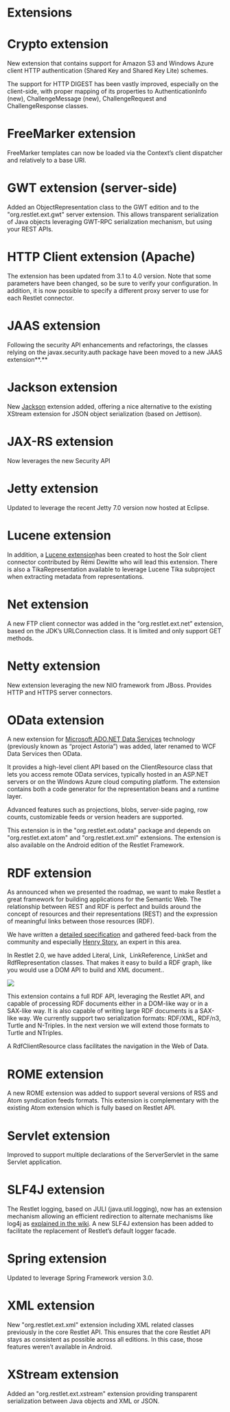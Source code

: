 Extensions
==========

Crypto extension
================

New extension that contains support for Amazon S3 and Windows Azure
client HTTP authentication (Shared Key and Shared Key Lite) schemes.

The support for HTTP DIGEST has been vastly improved, especially on the
client-side, with proper mapping of its properties to AuthenticationInfo
(new), ChallengeMessage (new), ChallengeRequest and ChallengeResponse
classes.

FreeMarker extension
====================

FreeMarker templates can now be loaded via the Context’s client
dispatcher and relatively to a base URI.

GWT extension (server-side)
===========================

Added an ObjectRepresentation class to the GWT edition and to the
"org.restlet.ext.gwt" server extension. This allows transparent
serialization of Java objects leveraging GWT-RPC serialization
mechanism, but using your REST APIs.

HTTP Client extension (Apache)
==============================

The extension has been updated from 3.1 to 4.0 version. Note that some
parameters have been changed, so be sure to verify your configuration.
In addition, it is now possible to specify a different proxy server to
use for each Restlet connector.

JAAS extension
==============

Following the security API enhancements and refactorings, the classes
relying on the javax.security.auth package have been moved to a new JAAS
extension**.**

Jackson extension
=================

New
[Jackson](http://web.archive.org/web/20120119072245/http://jackson.codehaus.org/)
extension added, offering a nice alternative to the existing XStream
extension for JSON object serialization (based on Jettison).

JAX-RS extension
================

Now leverages the new Security API

Jetty extension
===============

Updated to leverage the recent Jetty 7.0 version now hosted at Eclipse.

Lucene extension
================

In addition, a [Lucene
extension](http://web.archive.org/web/20120119072245/http://wiki.restlet.org/developers/172-restlet/215-restlet.html)has
been created to host the Solr client connector contributed by Rémi
Dewitte who will lead this extension. There is also a TikaRepresentation
available to leverage Lucene Tika subproject when extracting metadata
from representations.

Net extension
=============

A new FTP client connector was added in the “org.restlet.ext.net”
extension, based on the JDK’s URLConnection class. It is limited and
only support GET methods.

Netty extension
===============

New extension leveraging the new NIO framework from JBoss. Provides HTTP
and HTTPS server connectors.

OData extension
===============

A new extension for [Microsoft ADO.NET Data
Services](http://web.archive.org/web/20120119072245/http://blog.noelios.com/2009/09/28/restlet-bridges-ado-net-data-services-and-java/)
technology (previously known as “project Astoria”) was added, later
renamed to WCF Data Services then OData.

It provides a high-level client API based on the ClientResource class
that lets you access remote OData services, typically hosted in an
ASP.NET servers or on the Windows Azure cloud computing platform. The
extension contains both a code generator for the representation beans
and a runtime layer.

Advanced features such as projections, blobs, server-side paging, row
counts, customizable feeds or version headers are supported.

This extension is in the "org.restlet.ext.odata" package and depends on
"org.restlet.ext.atom" and "org.restlet.ext.xml" extensions. The
extension is also available on the Android edition of the Restlet
Framework.

RDF extension
=============

As announced when we presented the roadmap, we want to make Restlet a
great framework for building applications for the Semantic Web. The
relationship between REST and RDF is perfect and builds around the
concept of resources and their representations (REST) and the expression
of meaningful links between those resources (RDF).

We have written a [detailed
specification](http://web.archive.org/web/20120119072245/http://wiki.restlet.org/developers/172-restlet/160-restlet.html?branch=docs-1_1&language=en)
and gathered feed-back from the community and especially [Henry
Story](http://web.archive.org/web/20120119072245/http://blogs.sun.com/bblfish/),
an expert in this area.

In Restlet 2.0, we have added Literal, Link,  LinkReference, LinkSet and
RdfRepresentation classes. That makes it easy to build a RDF graph, like
you would use a DOM API to build and XML document..

![](Extensions-63_files/semantic-web1.png)

This extension contains a full RDF API, leveraging the Restlet API, and
capable of processing RDF documents either in a DOM-like way or in a
SAX-like way. It is also capable of writing large RDF documents is a
SAX-like way. We currently support two serialization formats: RDF/XML,
RDF/n3, Turtle and N-Triples. In the next version we will extend those
formats to Turtle and NTriples.

A RdfClientResource class facilitates the navigation in the Web of Data.

ROME extension
==============

A new ROME extension was added to support several versions of RSS and
Atom syndication feeds formats. This extension is complementary with the
existing Atom extension which is fully based on Restlet API.

Servlet extension
=================

Improved to support multiple declarations of the ServerServlet in the
same Servlet application.

SLF4J extension
===============

The Restlet logging, based on JULI (java.util.logging), now has an
extension mechanism allowing an efficient redirection to alternate
mechanisms like log4j as [explained in the
wiki](http://web.archive.org/web/20120119072245/http://wiki.restlet.org/docs_2.0/13-restlet/48-restlet/101-restlet.html).
A new SLF4J extension has been added to facilitate the replacement of
Restlet’s default logger facade.

Spring extension
================

Updated to leverage Spring Framework version 3.0.

XML extension
=============

New "org.restlet.ext.xml" extension including XML related classes
previously in the core Restlet API. This ensures that the core Restlet
API stays as consistent as possible across all editions. In this case,
those features weren’t available in Android.

XStream extension
=================

Added an "org.restlet.ext.xstream" extension providing transparent
serialization between Java objects and XML or JSON.

